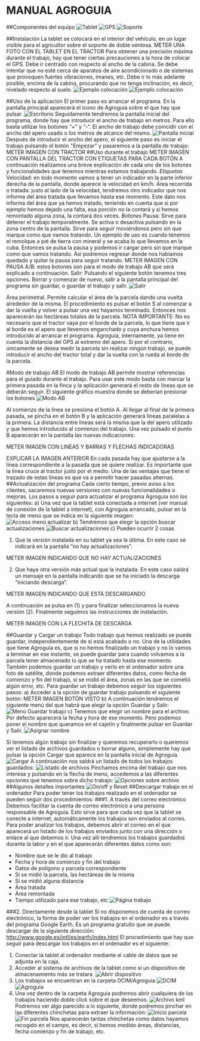MANUAL AGROGUIA
===============

##Componentes del equipo
![Tablet](../images/tablet.png "Tablet")
![GPS](../images/gps.png "GPS")
![Soporte](../images/soporte.png "Soporte")

##Instalación
La tablet se colocará en el interior del vehículo, en un lugar visible para el agricultor sobre el soporte de doble ventosa. 
METER UNA FOTO CON EL TABLET EN EL TRACTOR
Para obtener una precisión máxima durante el trabajo, hay que tener ciertas precauciones a la hora de colocar el GPS. Debe ir centrado con respecto al ancho de la cabina. Se debe intentar que no esté cerca de aparatos de aire acondicionado o de sistemas que provoquen fuertes vibraciones, imanes, etc.  Debe ir lo más adelante posible, encima de la cabina, procurando que no tenga inclinación, es decir, nivelado respecto al suelo.
![Ejemplo colocación](../images/place_gps.png "Ejemplo colocación GPS")
![Ejemplo colocación](../images/place_gps2.png "Ejemplo colocación GPS")

##Uso de la aplicación
El primer paso es arrancar el programa. En la pantalla principal aparecerá el icono de Agroguia sobre el que hay que pulsar.
![Escritorio](../images/desktop.png "Escritorio")
Seguidamente tendremos la pantalla inicial del programa, donde hay que introducir el ancho de trabajo en metros. Para ello basta utilizar los botones “+” y “-“. El ancho de trabajo debe coincidir con el ancho del apero usado o los metros de alcance del mismo.
![Pantalla inicial](../images/main.png "Pantalla inicial")
Después de introducir el ancho del apero, el siguiente paso es iniciar el trabajo pulsando el botón "Empezar" y pasaremos a la pantalla de trabajo:
METER IMAGEN CON TRACTOR
##Uso durante el trabajo
METER IMAGEN CON PANTALLA DEL TRACTOR CON ETIQUETAS PARA CADA BOTÓN
A continuación realizamos una breve explicación de cada uno de los botones y funcionalidades que tenemos mientras estamos trabajando.
*Etiquetas*
Velocidad: en todo momento vamos a tener un indicador en la parte inferior derecha de la pantalla, donde aparece la velocidad en km/h.
Área recorrida o tratada: justo al lado de la velocidad, tendremos otro indicador que nos informa del área tratada que llevamos hasta ese momento. Este dato nos informa del área que ya hemos tratado, teniendo en cuenta que si por ejemplo hemos dejado una falta, esa porción no la contará y si hemos remontado alguna zona, la contará dos veces.
*Botones*
Pausa: Sirve para detener el trabajo temporalmente. Se activa o desactiva pulsando en la zona centro de la pantalla. Sirve para seguir moviéndonos pero sin que marque como que vamos tratando. Un ejemplo de uso es cuando tenemos el remolque a pié de tierra con mineral y se acaba lo que llevamos en la cuba. Entonces se pulsa la pausa y podemos ir cargar pero sin que marque como que vamos tratando. Así podremos regresar donde nos habíamos quedado y quitar la pausa para seguir tratando.
METER IMAGEN CON PAUSA 
A/B: estos botones son para el modo de trabajo AB que será explicado a continuación.
Salir: Pulsando el siguiente botón tenemos tres opciones.  Borrar y comenzar de nuevo, salir a la pantalla principal del programa sin guardar, o guardar el trabajo y salir.
![Salir](../images/working13_options.png "Salir")

Área perimetral. Permite calcular el área de la parcela dando una vuelta alrededor de la misma. El procedimiento es pulsar el botón S al comenzar a dar la vuelta y volver a pulsar una vez hayamos terminado. Entonces nos aparecerán las hectáreas totales de la parcela. 
NOTA IMPORTANTE: No es necesario que el tractor vaya por el borde de la parcela, lo que tiene que ir al borde es el apero que llevemos enganchado y cuya anchura hemos introducido al arrancar el programa. Agroguía, internamente, ya tiene en cuenta la distancia del GPS al extremo del apero. Si por el contrario, únicamente se desea medir la parcela sin realizar ningún trabajo, se puede introducir el ancho del tractor total y dar la vuelta con la rueda al borde de la parcela.

#Modo de trabajo AB
El modo de trabajo AB permite mostrar referencias para el guiado durante el trabajo. Para usar este modo basta con marcar la primera pasada en la finca y la aplicación generará el resto de líneas que se deberán seguir. El siguiente gráfico muestra donde se deberían presionar los botones
![Modo AB](../images/modeAB.png "Modo AB")

Al comienzo de la línea se presiona el botón A. Al llegar al final de la primera pasada, se pincha en el botón B y la aplicación generará líneas paralelas a la primera. La distancia entre líneas será la misma que la del apero utilizado y que hemos introducido al comienzo del trabajo. Una vez pulsado el punto B aparecerán en la pantalla las nuevas indicaciones:

METER IMAGEN CON LINEAS Y BARRAS Y FLECHAS INDICADORAS

EXPLICAR LA IMAGEN ANTERIOR
En cada pasada hay que ajustarse a la línea correspondiente a la pasada que se quiere realizar. Es importante que la línea cruce al tractor justo por el medio.
Una de las ventajas que tiene el trazado de estas líneas es que va a permitir hacer pasadas alternas.
##Actualización del programa
Cada cierto tiempo, previo aviso a los clientes, sacaremos nuevas versiones con nuevas funcionalidades o mejoras. Los pasos a seguir para actualizar el programa Agroguia son los siguientes:
a) Una vez que la tablet está conectada a internet (ver manual de conexión de la tablet a internet), con Agroguia arrancado, pulsar en la tecla de menú que se indica en la siguiente imagen:
![Acceso menú actualizar](../images/update_menu.png "Acceso menú actualizar")
b) Tendremos que elegir la opción buscar actualizaciones
![Buscar actualizaciones](../images/searching_update.png "Buscar actualizaciones")
c) Pueden ocurrir 2 cosas
1. Que la versión instalada en su tablet ya sea la última. En este caso se indicará en la pantalla “no hay actualizaciones”.

METER IMAGEN INDICANDO QUE NO HAY ACTUALIZACIONES

2. Que haya otra versión más actual que la instalada. En este caso saldrá un mensaje en la pantalla indicando que se ha iniciado la descarga “iniciando descarga”. 

METER IMAGEN INDICANDO QUE ESTÁ DESCARGANDO

A continuación se pulsa en (1) y para finalizar seleccionamos la nueva versión (2). Finalmente seguimos las instrucciones de instalación.

METER IMAGEN CON LA FLECHITA DE DESCARGA

##Guardar y Cargar un trabajo
Todo trabajo que hemos realizado se puede guardar, independientemente de si está acabado o no. Una de la utilidades que tiene Agroguia es, que si no hemos finalizado un trabajo y no lo vamos a terminar en ese instante, se puede guardar para cuando volvamos a la parcela tener almacenado lo que se ha tratado hasta ese momento. También podemos guardar un trabajo y verlo en el ordenador sobre una foto de satélite, donde podemos extraer diferentes datos, como fecha de comienzo y fin del trabajo, si se midió el área, zonas en las que se cometió algún error, etc.
Para guardar un trabajo debemos seguir los siguientes pasos:
a) Acceder a la opción de guardar trabajo pulsando el siguiente botón:
METER IMAGEN BOTÓN VISTO
b) A continuación tendremos el siguiente menú del que habrá que elegir la opción Guardar y Salir:
![Menú Guardar trabajo](../images/save_work.png "Menú Guardar Trabajo")
c) Tenemos que elegir un nombre para el archivo. Por defecto aparecerá la fecha y hora de ese momento. Pero podemos poner el nombre que queramos en el cajetín y finalmente pulsar en Guardar y Salir.
![Asignar nombre](../images/working13_save.png "Asignar nombre de trabajo")

Si tenemos algún trabajo sin finalizar y queremos recuperarlo o queremos ver el listado de archivos guardados o borrar alguno, simplemente hay que pulsar la opción Cargar que aparece en la pantalla inicial de Agroguia.
![Cargar](../images/load_main.png "Cargar")
A continuación nos saldrá un listado de todos los trabajos guardados:
![Listado de archivos](../images/load_menu.png "Listado de archivos")
Pinchamos encima del trabajo que nos interesa y pulsando en la flecha de menú, accedemos a las diferentes opciones que tenemos sobre dicho trabajo:
![Opciones sobre archivo](../images/load_options.png "Opciones sobre archivo")
##Algunos detalles importantes
![On/off y Reset](../images/on_off_reset.png "On/off y Reset")
##Descargar trabajo en el ordenador
Para poder tener los trabajos realizado en el ordenador se pueden seguir dos procedimientos:
###1. A través del correo electrónico
Debemos facilitar la cuenta de correo electrónico a una persona responsable de Agroguia. Esto sirve para que cada vez que la tablet se conecte a internet, automáticamente los trabajos son enviados al correo. Para poder analizar los trabajos, debemos abrir el correo en el que aparecerá un listado de los trabajos enviados junto con una dirección o enlace al que debemos ir. Una vez allí tendremos los trabajos guardados durante la labor y en el que aparecerán diferentes datos como son:
- Nombre que se le dio al trabajo
- Fecha y hora de comienzo y fin del trabajo
- Datos de polígono y parcela correspondiente
- Si se midió la parcela, las hectáreas de la misma
- Si se midió alguna distancia
- Área tratada
- Área remontada
- Tiempo utilizado para ese trabajo, etc
![Página trabajo](../images/job2.png "Página trabajo")

###2. Directamente desde la tablet
Si no disponemos de cuenta de correo electrónico, la forma de poder ver los trabajos en el ordenador es a través del programa Google Earth. Es un programa gratuito que se puede descargar de la siguiente dirección: http://www.google.es/intl/es/earth/index.html
El procedimiento que hay que seguir para descargar los trabajos en el ordenador es el siguiente:
1. Conectar la tablet al ordenador mediante el cable de datos que se adjunta en la caja.
2. Acceder al sistema de archivos de la tablet como si un dispositivo de almacenamiento más se tratara.
![Abrir dispositivo](../images/abrir_dispositivo.png "Abrir dispositivo")
3. Los trabajos se encuentran en la carpeta DCIM/Agroguia
![DCIM](../images/dcim.png "DCIM")
![Agroguia](../images/agroguia.png "Agroguia")
4. Una vez dentro de la carpeta Agroguia podremos abrir cualquiera de los trabajos haciendo doble click sobre el que deseemos.
![Archivo kml](../images/file_kml.png "Archivo kml")
Podremos ver algo parecido a lo siguiente, donde podremos pinchar en las diferentes chinchetas para extraer la información:
![Inicio parcela](../images/google_earth1.png "Inicio parcela")
![Fin parcela](../images/google_earth2.png "Fin parcela")
Nos aparecerán tantas chinchetas como datos hayamos recogido en el campo, es decir, si hemos medido áreas, distancias, fecha comienzo y fin de trabajo, etc.













